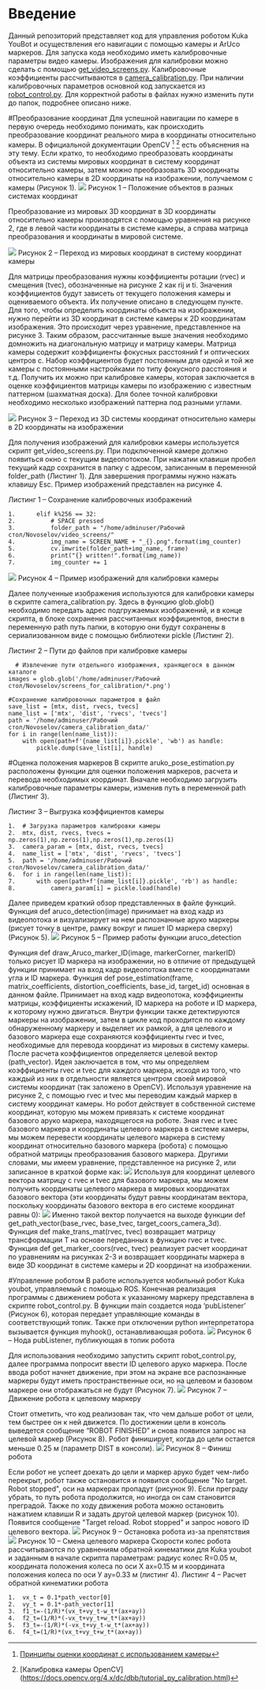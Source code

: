 # Введение
Данный репозиторий представляет код для управления роботом Kuka YouBot и осуществления его навигации с помощью камеры и ArUco маркеров.
Для запуска кода необходимо иметь калибровочные параметры видео камеры. Изображения для калибровки можно сделать с помощью [get_video_screens.py](https://github.com/konstNova/youbot_get_aruco/blob/main/get_video_screens.py). Калибровочные коэффициенты рассчитываются в [camera_calibration.py](https://github.com/konstNova/youbot_get_aruco/blob/main/camera_calibration.py). При наличии калибровочных параметров основной код запускается из [robot_control.py](https://github.com/konstNova/youbot_get_aruco/blob/main/robot_control.py). Для корректной работы в файлах нужно изменить пути до папок, подробнее описано ниже.

#Преобразование координат
Для успешной навигации по камере в первую очередь необходимо понимать, как происходить преобразование координат реального мира в координаты относительно камеры. В официальной документации OpenCV [^1] [^2] есть объяснения на эту тему. Если кратко, то необходимо преобразовать координаты объекта из системы мировых координат в систему координат относительно камеры, затем можно преобразовать 3D координаты относительно камеры в 2D координаты на изображении, получаемом с камеры (Рисунок 1).
![](images/1.jpg)
Рисунок 1 – Положение объектов в разных системах координат

Преобразование из мировых 3D координат в 3D координаты относительно камеры производятся с помощью уравнения на рисунке 2, где в левой части координаты в системе камеры, а справа матрица преобразования и координаты в мировой системе. 

![](images/2.jpg)
Рисунок 2 – Переход из мировых координат в систему координат камеры

Для матрицы преобразования нужны коэффициенты ротации (rvec) и смещения (tvec), обозначенные на рисунке 2 как rij и ti. Значения коэффициентов будут зависеть от текущего положения камеры и оцениваемого объекта. Их получение описано в следующем пункте.
Для того, чтобы определить координаты объекта на изображении, нужно перейти из 3D координат в системе камеры к 2D координатам изображения. Это происходит через уравнение, представленное на рисунке 3. Таким образом, рассчитанные выше значения необходимо домножить на диагональную матрицу и матрицу камеры. Матрица камеры содержит коэффициенты фокусных расстояний f и оптических центров с. Набор коэффициентов будет постоянным для одной и той же камеры с постоянными настройками по типу фокусного расстояния и т.д. Получить их можно при калибровке камеры, которая заключается в оценке коэффициентов матрицы камеры по изображению с известным паттерном (шахматная доска). Для более точной калибровки необходимо несколько изображений паттерна под разными углами.

![](images/3.png)
Рисунок 3 – Переход из 3D системы координат относительно камеры в 2D координаты на изображении

Для получения изображений для калибровки камеры используется скрипт get_video_screens.py. При подключенной камере должно появиться окно с текущим видеопотоком. При нажатии клавиши пробел текущий кадр сохранится в папку с адресом, записанным в переменной folder_path (Листинг 1). Для завершения программы нужно нажать клавишу Esc. Пример изображений представлен на рисунке 4.

Листинг 1 – Сохранение калибровочных изображений
```
1.	    elif k%256 == 32:
2.	        # SPACE pressed
3.	        folder_path = "/home/adminuser/Рабочий стол/Novoselov/video_screens/"
4.	        img_name = SCREEN_NAME + "_{}.png".format(img_counter)
5.	        cv.imwrite(folder_path+img_name, frame)
6.	        print("{} written!".format(img_name))
7.	        img_counter += 1

```
![](images/4.jpg)
Рисунок 4 – Пример изображений для калибровки камеры

Далее полученные изображения используются для калибровки камеры в скрипте camera_calibration.py. Здесь в функцию glob.glob() необходимо передать адрес подгружаемых изображений, и в конце скрипта, в блоке сохранения рассчитанных коэффициентов, внести в переменную path путь папки, в которую они будут сохранены в сериализованном виде с помощью библиотеки pickle (Листинг 2).

Листинг 2 – Пути до файлов при калибровке камеры
```
  # Извлечение пути отдельного изображения, хранящегося в данном каталоге
images = glob.glob('/home/adminuser/Рабочий стол/Novoselov/screens_for_calibration/*.png')

#Сохранение калибровочных параметров в файл
save_list = [mtx, dist, rvecs, tvecs]
name_list = ['mtx', 'dist', 'rvecs', 'tvecs']
path = '/home/adminuser/Рабочий стол/Novoselov/camera_calibration_data/'
for i in range(len(name_list)):
    with open(path+f'{name_list[i]}.pickle', 'wb') as handle:
        pickle.dump(save_list[i], handle)

```

#Оценка положения маркеров
В скрипте aruko_pose_estimation.py расположены функции для оценки положения маркеров, расчета и перевода необходимых координат. Вначале необходимо загрузить калибровочные параметры камеры, изменив путь в переменной path (Листинг 3).

Листинг 3 – Выгрузка коэффициентов камеры
```
1.	# Загрузка параметров калибровки камеры
2.	mtx, dist, rvecs, tvecs = np.zeros(1),np.zeros(1),np.zeros(1),np.zeros(1)
3.	camera_param = [mtx, dist, rvecs, tvecs]
4.	name_list = ['mtx', 'dist', 'rvecs', 'tvecs']
5.	path = '/home/adminuser/Рабочий стол/Novoselov/camera_calibration_data/'
6.	for i in range(len(name_list)):
7.	    with open(path+f'{name_list[i]}.pickle', 'rb') as handle:
8.	        camera_param[i] = pickle.load(handle)
```

Далее приведем краткий обзор представленных в файле функций. Функция def aruco_detection(image) принимает на вход кадр из видеопотока и визуализирует на нем распознанные аруко маркеры (рисует точку в центре, рамку вокруг и пишет ID маркера сверху) (Рисунок 5).
![](images/5.png)
Рисунок 5 – Пример работы функции aruco_detection

Функция  def draw_Aruco_marker_ID(image, markerCorner, markerID) только рисует ID маркера на изображении, но в отличие от предыдущей функции принимает на вход кадр видеопотока вместе с координатами угла и ID маркера.
Функция def pose_estimation(frame, matrix_coefficients, distortion_coefficients, base_id, target_id) основная в данном файле. Принимает на вход кадр видеопотока, коэффициенты матрицы, коэффициенты искажений, ID маркера на роботе и ID маркера, к которому нужно двигаться. Внутри функции также детектируются маркеры на изображении, затем в цикле код проходится по каждому обнаруженному маркеру и выделяет их рамкой, а для целевого и базового маркера еще сохраняются коэффициенты rvec и tvec, необходимые для перевода координат из мировых в систему камеры. После расчета коэффициентов определяется целевой вектор (path_vector). Идея заключается в том, что мы определяем коэффициенты rvec и tvec для каждого маркера, исходя из того, что каждый из них в отдельности является центром своей мировой системы координат (так заложено в OpenCV). Используя уравнение на рисунке 2, с помощью rvec и tvec мы переводим каждый маркер в систему координат камеры. Но робот действует в собственной системе координат, которую мы можем привязать к системе координат базового аруко маркера, находящегося на роботе. Зная rvec и tvec базового маркера и координаты целевого маркера в системе камеры, мы можем перевести координаты целевого маркера в систему координат относительно базового маркера (робота) с помощью обратной матрицы преобразования базового маркера. Другими словами, мы имеем уравнение, представленное на рисунке 2, или записанное в краткой форме как: 
![](images/Screenshot_1.jpg)
Используя для координат целевого вектора матрицу   с rvec и tvec для базового маркера, мы можем получить координаты    целевого маркера в мировых координатах базового вектора (эти координаты будут равны координатам вектора, поскольку координаты базового вектора в его системе координат равны 0):
![](images/Screenshot_2.jpg)
Именно такой вектор получается на выходе функции def get_path_vector(base_rvec, base_tvec, target_coors_camera_3d).  
Функция def make_trans_mat(rvec, tvec) возвращает матрицу трансформации T на основе переданных в функцию rvec и tvec.
Функция def get_marker_coors(rvec, tvec) реализует расчет координат по уравнениям на рисунках 2-3 и возвращает координаты маркера в виде 3D координат в системе камеры и 2D координат на изображении.

#Управление роботом
В работе используется мобильный робот Kuka youbot, управляемый с помощью ROS. Конечная реализация программы с движением робота к указанному маркеру представлена в скрипте robot_control.py. В функции main создается нода ‘pubListener’ (Рисунок 6), которая передает управляющие команды в соответствующий топик. Также при отключении python интерпретатора вызывается функция myhook(), останавливающая робота.
![](images/6.bmp)
Рисунок 6 – Нода pubListener, публикующая в топик робота

Для использования необходимо запустить скрипт robot_control.py, далее программа попросит ввести ID целевого аруко маркера. После ввода робот начнет движение, при этом на экране все распознанные маркеры будут иметь пространственные оси, но на целевом и базовом маркере они отображаться не будут (Рисунок 7).
![](images/7.bmp)
Рисунок 7 – Движение робота к целевому маркеру

Стоит отметить, что код реализован так, что чем дальше робот от цели, тем быстрее он к ней движется. По достижении цели в консоль выведется сообщение “ROBOT FINISHED” и снова появится запрос на целевой маркер (Рисунок 8). Робот финиширует, когда до цели остается меньше 0.25 м (параметр DIST в консоли).
![](images/8.png)
Рисунок 8 – Финиш робота

Если робот не успеет доехать до цели и маркер аруко будет чем-либо перекрыт, робот также остановится и появится сообщение "No target. Robot stopped", оси на маркерах пропадут (рисунок 9). Если преграду убрать, то путь робота продолжится, но иногда он сам становится преградой. Также по ходу движения робота можно остановить нажатием клавиши R и задать другой целевой маркер (рисунок 10). Появится сообщение "Target reload. Robot stopped" и запрос нового ID целевого вектора.
![](images/9.bmp)
Рисунок 9 – Остановка робота из-за препятствия
![](images/10.png)
Рисунок 10 – Смена целевого маркера
Скорости колес робота рассчитываются по уравнениям обратной кинематики для Kuka youbot и заданным в начале скрипта параметрам: радиус колес R=0.05 м, координата положения колеса по оси Х ax=0.15 м и координата положения колеса по оси У aу=0.33 м (листинг 4).
Листинг 4 – Расчет обратной кинематики робота
```
1.	vx_t = 0.1*path_vector[0]   
2.	vy_t = 0.1*-path_vector[1]    
3.	f1_t=-(1/R)*(vx_t+vy_t-w_t*(ax+ay))
4.	f2_t=(1/R)*(-vx_t+vy_t+w_t*(ax+ay))
5.	f3_t=-(1/R)*(-vx_t+vy_t-w_t*(ax+ay))
6.	f4_t=(1/R)*(vx_t+vy_t+w_t*(ax+ay))
```

[^1]: [Принципы оценки координат с использованием камеры](https://docs.opencv.org/4.x/d5/d1f/calib3d_solvePnP.html)
[^2]: [Калибровка камеры OpenCV] (https://docs.opencv.org/4.x/dc/dbb/tutorial_py_calibration.html)